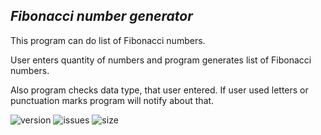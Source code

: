 ## _Fibonacci number generator_

This program can do list of Fibonacci numbers.

User enters quantity of numbers and program generates list of Fibonacci numbers. 

Also program checks data type, that user entered. 
If user used letters or punctuation marks program will notify about that.


![version](https://img.shields.io/github/pipenv/locked/python-version/Lily-Simon/Quadratic_equation?color=green)
![issues](https://img.shields.io/github/issues/Lily-Simon/Quadratic_equation?color=green)
![size](https://img.shields.io/github/repo-size/Lily-Simon/Fibonacci_number_generator?color=yellowgreen)
